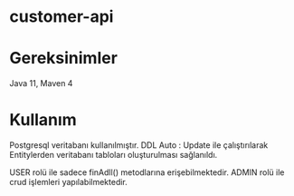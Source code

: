 # customer-api

# Gereksinimler
Java 11,
Maven 4

# Kullanım

Postgresql veritabanı kullanılmıştır. DDL Auto : Update ile çalıştırılarak Entitylerden veritabanı tabloları oluşturulması sağlanıldı.

USER rolü ile sadece finAdll() metodlarına erişebilmektedir. 
ADMIN rolü ile crud işlemleri yapılabilmektedir.
